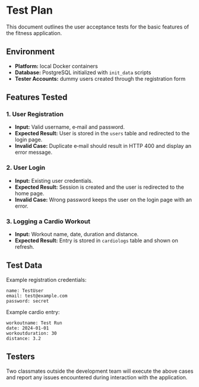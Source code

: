 # Test Plan

This document outlines the user acceptance tests for the basic features of the fitness application.

## Environment
* **Platform:** local Docker containers
* **Database:** PostgreSQL initialized with `init_data` scripts
* **Tester Accounts:** dummy users created through the registration form

## Features Tested

### 1. User Registration
- **Input:** Valid username, e‑mail and password.
- **Expected Result:** User is stored in the `users` table and redirected to the login page.
- **Invalid Case:** Duplicate e‑mail should result in HTTP 400 and display an error message.

### 2. User Login
- **Input:** Existing user credentials.
- **Expected Result:** Session is created and the user is redirected to the home page.
- **Invalid Case:** Wrong password keeps the user on the login page with an error.

### 3. Logging a Cardio Workout
- **Input:** Workout name, date, duration and distance.
- **Expected Result:** Entry is stored in `cardiologs` table and shown on refresh.

## Test Data
Example registration credentials:
```
name: TestUser
email: test@example.com
password: secret
```

Example cardio entry:
```
workoutname: Test Run
date: 2024-01-01
workoutduration: 30
distance: 3.2
```

## Testers
Two classmates outside the development team will execute the above cases and report any issues encountered during interaction with the application.
